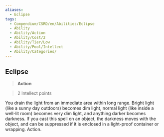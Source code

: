 ```yaml
---
aliases:
  - Eclipse
tags:
  - Compendium/CSRD/en/Abilities/Eclipse
  - Ability
  - Ability/Action
  - Ability/Cost/2
  - Ability/Tier/Low
  - Ability/Pool/Intellect
  - Ability/Categories/
---
```

  
    
## Eclipse    
>**Action**    
>2 Intellect points  
    
You drain the light from an immediate area within long range. Bright light (like a sunny day outdoors) becomes dim light, normal light (like inside a well-lit room) becomes very dim light, and anything darker becomes darkness. If you cast this spell on an object, the darkness moves with the object, and can be suppressed if it is enclosed in a light-proof container or wrapping. Action.  

